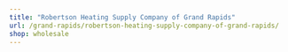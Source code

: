 ```yaml
---
title: "Robertson Heating Supply Company of Grand Rapids"
url: /grand-rapids/robertson-heating-supply-company-of-grand-rapids/
shop: wholesale
---
```

